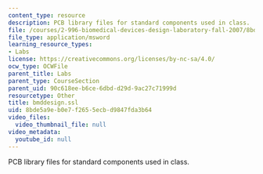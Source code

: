 ```yaml
---
content_type: resource
description: PCB library files for standard components used in class.
file: /courses/2-996-biomedical-devices-design-laboratory-fall-2007/8bde5a9eb0e7f2655ecbd9847fda3b64_bmddesign.ssl
file_type: application/msword
learning_resource_types:
- Labs
license: https://creativecommons.org/licenses/by-nc-sa/4.0/
ocw_type: OCWFile
parent_title: Labs
parent_type: CourseSection
parent_uid: 90c618ee-b6ce-6dbd-d29d-9ac27c71999d
resourcetype: Other
title: bmddesign.ssl
uid: 8bde5a9e-b0e7-f265-5ecb-d9847fda3b64
video_files:
  video_thumbnail_file: null
video_metadata:
  youtube_id: null
---
```

PCB library files for standard components used in class.